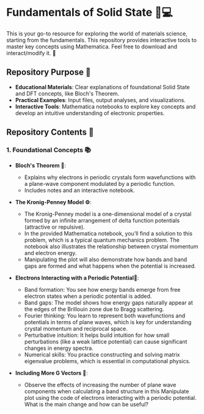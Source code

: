 # Fundamentals of Solid State 🧪💻

This is your go-to resource for exploring the world of materials science, starting from the fundamentals. This repository provides interactive tools to master key concepts using Mathematica. Feel free to download and interact/modify it. 🚀

## Repository Purpose 🌟

- **Educational Materials**: Clear explanations of foundational Solid State and DFT concepts, like Bloch's Theorem.
- **Practical Examples**: Input files, output analyses, and visualizations.
- **Interactive Tools**: Mathematica notebooks to explore key concepts and develop an intuitive understanding of electronic properties.

## Repository Contents 📂

### 1. Foundational Concepts 📚

- **Bloch's Theorem 🌊**:
  - Explains why electrons in periodic crystals form wavefunctions with a plane-wave component modulated by a periodic function.
  - Includes notes and an interactive notebook.
 
- **The Kronig-Penney Model ⚙️**:
  - The Kronig-Penney model is a one-dimensional model of a crystal formed by an infinite arrangement of delta function potentials (attractive or repulsive).
  - In the provided Mathematica notebook, you’ll find a solution to this problem, which is a typical quantum mechanics problem.
  The notebook also illustrates the relationship between crystal momentum and electron energy.
  - Manipulating the plot will also demonstrate how bands and band gaps are formed and what happens when the potential is increased.

- **Electrons Interacting with a Periodic Potential🫆**:
  - Band formation: You see how energy bands emerge from free electron states when a periodic potential is added.
  - Band gaps: The model shows how energy gaps naturally appear at the edges of the Brillouin zone due to Bragg scattering.
  - Fourier thinking: You learn to represent both wavefunctions and potentials in terms of plane waves, which is key for understanding crystal momentum and reciprocal space.
  - Perturbative intuition: It helps build intuition for how small perturbations (like a weak lattice potential) can cause significant changes in energy spectra.
  - Numerical skills: You practice constructing and solving matrix eigenvalue problems, which is essential in computational physics.

- **Including More G Vectors 🤖**:
  -  Observe the effects of increasing the number of plane wave components when calculating a band structure in this Manipulate plot using the code of electrons interacting with a periodic potential. What is the main change and how can be useful?
